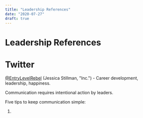 ```yaml
---
title: "Leadership References"
date: "2020-07-27"
draft: true
---
```


# Leadership References


# Twitter

[@EntryLevelRebel](https://twitter.com/EntryLevelRebel) (Jessica Stillman, "Inc.") - Career development, leadership, happiness.


Communication requires intentional action by leaders.

Five tips to keep communication simple:

1. 
